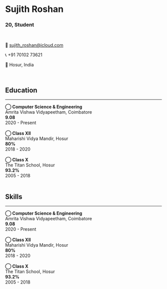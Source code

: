 # Sujith Roshan
### 20, Student
<br>

📧 sujith_roshan@icloud.com

📞 +91 70102 73621

📍 Hosur, India

<br>

<div>
    <h2>Education</h2> <hr>
    <strong >⃝ Computer Science & Engineering</strong> <br>
    Amrita Vishwa Vidyapeetham, Coimbatore <br>
    <b>9.08</b> <br>
    2020 - Present
    <br><br>
    <strong >⃝ Class XII</strong> <br> 
    Maharishi Vidya Mandir, Hosur <br>
    <b>80%</b> <br>
    2018 - 2020
    <br><br>
    <strong >⃝ Class X</strong> <br> 
    The Titan School, Hosur <br>
    <b>93.2%</b> <br>
    2005 - 2018
    <br><br>
</div>

<div>
    <h2>Skills</h2> <hr>
    <strong >⃝ Computer Science & Engineering</strong> <br>
    Amrita Vishwa Vidyapeetham, Coimbatore <br>
    <b>9.08</b> <br>
    2020 - Present
    <br><br>
    <strong >⃝ Class XII</strong> <br> 
    Maharishi Vidya Mandir, Hosur <br>
    <b>80%</b> <br>
    2018 - 2020
    <br><br>
    <strong >⃝ Class X</strong> <br> 
    The Titan School, Hosur <br>
    <b>93.2%</b> <br>
    2005 - 2018
    <br><br>
</div>